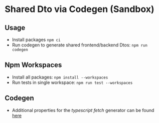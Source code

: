 # Shared Dto via Codegen (Sandbox)

## Usage

* Install packages `npm ci`
* Run codegen to generate shared frontend/backend Dtos: `npm run codegen`

## Npm Workspaces

* Install all packages: `npm install --workspaces`
* Run tests in single workspace: `npm run test --workspaces`

## Codegen

* Additional properties for the _typescript fetch_ generator can be found [here](https://github.com/OpenAPITools/openapi-generator/blob/master/docs/generators/typescript-fetch.md)

